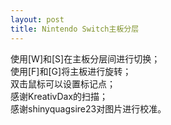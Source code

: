 ```yaml
---
layout: post
title: Nintendo Switch主板分层
---
```



<div id="wrapper">
<canvas id="canvas" width="3000" height="2200"></canvas>
<div id="text">
使用[W]和[S]在主板分层间进行切换；<br />
使用[F]和[G]将主板进行旋转；<br />
双击鼠标可以设置标记点；<br />
感谢KreativDax的扫描；<br />
感谢shinyquagsire23对图片进行校准。
<p id="cusor_state"></p>
<p id="marker_state_1"></p>
<p id="marker_state_2"></p>
<p id="marker_state_3"></p>
<p id="marker_state_4"></p>
<p id="marker_state_5"></p>
<p id="marker_state_6"></p>
<p id="marker_state_7"></p>
<p id="marker_state_8"></p>
<p id="marker_state_9"></p>
<p id="marker_state_10"></p>
<p id="marker_state_11"></p>
<p id="marker_state_12"></p>
<p id="marker_state_13"></p>
<p id="marker_state_14"></p>
<p id="marker_state_15"></p>
<p id="marker_state_16"></p>
</div>
</div>
<div style="display:none;">
	<img id="layer_1" src="../layer_1.jpeg">
	<img id="layer_2" src="../layer_2.jpeg">
	<img id="layer_3" src="../layer_3.jpeg">
	<img id="layer_4" src="../layer_4.jpeg">
	<img id="layer_5" src="../layer_5.jpeg">
	<img id="layer_6" src="../layer_6.jpeg">
	<img id="layer_7" src="../layer_7.jpeg">
	<img id="layer_8" src="../layer_8.jpeg">
	<img id="layer_9" src="../layer_9.jpeg">
	<img id="layer_10" src="../layer_10.jpeg">
	<img id="layer_11" src="../layer_11.jpeg">
	<img id="layer_12" src="../layer_12.jpeg">
</div>

<script>
window.onload = function() {
const canvas = document.getElementById("canvas");
const context = canvas.getContext("2d");
const images = [
	document.getElementById('layer_1'),
	document.getElementById('layer_2'),
	document.getElementById('layer_3'),
	document.getElementById('layer_4'),
	document.getElementById('layer_5'),
	document.getElementById('layer_6'),
	document.getElementById('layer_7'),
	document.getElementById('layer_8'),
	document.getElementById('layer_9'),
	document.getElementById('layer_10'),
	document.getElementById('layer_11'),
	document.getElementById('layer_12')
];
const cusor_state = document.getElementById("cusor_state");
const marker_states = [
	document.getElementById("marker_state_1"),
	document.getElementById("marker_state_2"),
	document.getElementById("marker_state_3"),
	document.getElementById("marker_state_4"),
	document.getElementById("marker_state_5"),
	document.getElementById("marker_state_6"),
	document.getElementById("marker_state_7"),
	document.getElementById("marker_state_8"),
	document.getElementById("marker_state_9"),
	document.getElementById("marker_state_10"),
	document.getElementById("marker_state_11"),
	document.getElementById("marker_state_12"),
	document.getElementById("marker_state_13"),
	document.getElementById("marker_state_14"),
	document.getElementById("marker_state_15"),
	document.getElementById("marker_state_16")
];
const marker_colors = [
	"#fe0000",
	"#0bff01",
	"#011efe",
	"#fe00f6",
	"#8c00fc",
	"#fdfe02",
	"#3500ff",
	"#01fe01",
	"#ff8600",
	"#ed0003",
	"#fffe37",
	"#ff011d",
	"#ff9a00",
	"#017eff",
	"#fd0794",
	"#82b453"
];
var current_image = 0;

var pos = { x: (canvas.width - images[current_image].width) / 2, y: (canvas.height - images[current_image].height) / 2 };
var scale = 1.0;
var factor = 0.1;
var max_scale = 15;
var drag_start = { x: 0, y: 0 };
var mouseDown = false;
var flipped_x = true;
var flipped_y = true;
var markers_point = [];
var markers_show = [
	false, false, false, false, false, false, false, false,
	false, false, false, false, false, false, false, false,
];

function draw() {
	context.clearRect(0, 0, canvas.width, canvas.height);

	context.save();
	context.translate(pos.x, pos.y);
	context.scale(scale, scale);

	if (flipped_x)
	{
context.translate(images[current_image].width, 0);
context.scale(-1, 1);
	}

	if (flipped_y)
	{
context.translate(0, images[current_image].height);
context.scale(1, -1);
	}

	context.drawImage(images[current_image], 0, 0);

	for (let i = 0; i < 16; i++) { 
if (markers_show[i])
{
	context.beginPath();
	context.strokeStyle = marker_colors[i];
	context.lineWidth = 3;
	context.moveTo(markers_point[i].x - 20, markers_point[i].y - 20);
	context.lineTo(markers_point[i].x + 20, markers_point[i].y + 20);
	context.moveTo(markers_point[i].x + 20, markers_point[i].y - 20);
	context.lineTo(markers_point[i].x - 20, markers_point[i].y + 20);
	context.stroke();
	context.closePath();
}
	}

	context.restore();
}

window.addEventListener('dblclick', function (e) {
	var point = {
x: ((e.pageX - canvas.offsetLeft) * canvas.width) / canvas.offsetWidth,
y: ((e.pageY - canvas.offsetTop) * canvas.height) / canvas.offsetHeight
	};

	var target = {
x: (point.x - pos.x) / scale,
y: (point.y - pos.y) / scale
	};

	if (flipped_x)
target.x = images[current_image].width - target.x;

	if (flipped_y)
target.y = images[current_image].height - target.y;

	var to_delete_idx = -1;
	for (let i = 0; i < 16; i++) {
if (
	markers_show[i] &&
	target.x > markers_point[i].x - 20 && target.x < markers_point[i].x + 20 &&
	target.y > markers_point[i].y - 20 && target.y < markers_point[i].y + 20
)
{
	to_delete_idx = i;
	break;
}
	}

	if (to_delete_idx != -1)
	{
markers_show[to_delete_idx] = false;
marker_states[to_delete_idx].innerText = "";
draw();
return;
	}

	var empty_idx = -1;
	for (let i = 0; i < 16; i++) {
if (!markers_show[i])
{
	empty_idx = i;
	break;
}
	}

	if (empty_idx != -1)
	{
markers_point[empty_idx] = target;
marker_states[empty_idx].style.color = marker_colors[empty_idx];
marker_states[empty_idx].innerText = "Marker #" + (empty_idx + 1) + ": " + Math.floor(markers_point[empty_idx].x) + "," + Math.floor(markers_point[empty_idx].y);
markers_show[empty_idx] = true;
draw();
	}
});

window.addEventListener("keydown", function(e) {
	if (e.keyCode == 87)
	{
current_image = Math.min(images.length-1, current_image + 1);
draw();
	}
	if (e.keyCode == 83)
	{
current_image = Math.max(0, current_image - 1);
draw();
	}
	if (e.keyCode == 70)
	{
flipped_x = !flipped_x;
draw();
	}
	if (e.keyCode == 71)
	{
flipped_y = !flipped_y;
draw();
	}
});

window.addEventListener("mousedown", function(e) {
	mouseDown = true;
	var drag_point = {
x: ((e.pageX - canvas.offsetLeft) * canvas.width) / canvas.offsetWidth,
y: ((e.pageY - canvas.offsetTop) * canvas.height) / canvas.offsetHeight
	};
	drag_start.x = drag_point.x - pos.x;
	drag_start.y = drag_point.y - pos.y;
});

window.addEventListener("mouseup", function(e) {
	mouseDown = false;
});

window.addEventListener("mousemove", function(e) {
	if (mouseDown) {
var drag_point = {
	x: ((e.pageX - canvas.offsetLeft) * canvas.width) / canvas.offsetWidth,
	y: ((e.pageY - canvas.offsetTop) * canvas.height) / canvas.offsetHeight
};
pos.x = drag_point.x - drag_start.x;
pos.y = drag_point.y - drag_start.y;

if (pos.x < -(images[current_image].width * scale))
	pos.x = -(images[current_image].width * scale);

if (pos.y < -(images[current_image].height * scale))
	pos.y = -(images[current_image].height * scale);

if (pos.x > (canvas.width * scale))
	pos.x = (canvas.width * scale);

if (pos.y > (canvas.height * scale))
	pos.y = (canvas.height * scale);

draw();
	}
	var point = {
x: ((e.pageX - canvas.offsetLeft) * canvas.width) / canvas.offsetWidth,
y: ((e.pageY - canvas.offsetTop) * canvas.height) / canvas.offsetHeight
	};

	var target = {
x: (point.x - pos.x) / scale,
y: (point.y - pos.y) / scale
	};

	if (flipped_x)
target.x = images[current_image].width - target.x;

	if (flipped_y)
target.y = images[current_image].height - target.y;

	cusor_state.innerText = "Cusor: " + Math.floor(target.x) + "," + Math.floor(target.y);
});

document.addEventListener('wheel', function(e) {
	var point = {
x: ((e.pageX - canvas.offsetLeft) * canvas.width) / canvas.offsetWidth,
y: ((e.pageY - canvas.offsetTop) * canvas.height) / canvas.offsetHeight
	};

	var target = {
x: (point.x - pos.x) / scale,
y: (point.y - pos.y) / scale
	};

	var old_scale = scale;
	var delta = e.wheelDelta > 0 ? 1 : (e.wheelDelta < 0 ? -1 : 0);
	scale += delta * factor * scale
	scale = Math.max(0.5, Math.min(max_scale, scale))

	pos.x += (target.x * old_scale) - target.x;
	pos.y += (target.y * old_scale) - target.y;
	pos.x -= (target.x * scale) - target.x;
	pos.y -= (target.y * scale) - target.y;

	draw();
});

draw();
	};
</script>